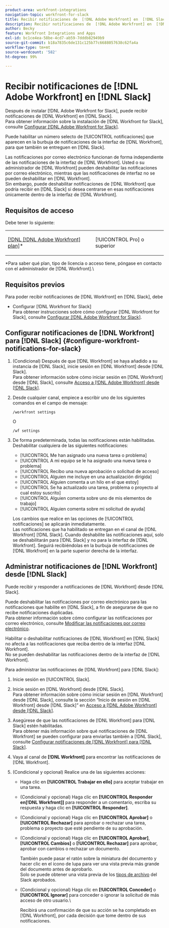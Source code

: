 ```yaml
---
product-area: workfront-integrations
navigation-topic: workfront-for-slack
title: Recibir notificaciones de  [!DNL Adobe Workfront] en  [!DNL Slack]
description: Recibir notificaciones de  [!DNL Adobe Workfront] en  [!DNL Slack]
author: Becky
feature: Workfront Integrations and Apps
exl-id: bc1ce4ea-58be-4cd7-ab59-7dddb82949b9
source-git-commit: b18a7835c6de131c125b77c6688057638c62fa4a
workflow-type: tm+mt
source-wordcount: '582'
ht-degree: 99%

---
```


# Recibir notificaciones de [!DNL Adobe Workfront] en [!DNL Slack]

<!--
<p data-mc-conditions="QuicksilverOrClassic.Draft mode">(NOTE: Alina: *** Linked to Accessing Workfront from Slack.***Some of this information is duplicating in Accessing Workfront from Slack (also screen shots))</p>
-->

Después de instalar [!DNL Adobe Workfront for Slack], puede recibir notificaciones de [!DNL Workfront] en [!DNL Slack].\
Para obtener información sobre la instalación de [!DNL Workfront for Slack], consulte [Configurar [!DNL Adobe Workfront for Slack]](../../workfront-integrations-and-apps/using-workfront-with-slack/configure-workfront-for-slack.md).

Puede habilitar un número selecto de [!UICONTROL notificaciones] que aparecen en la burbuja de notificaciones de la interfaz de [!DNL Workfront], para que también se entreguen en [!DNL Slack].

Las notificaciones por correo electrónico funcionan de forma independiente de las notificaciones de la interfaz de [!DNL Workfront]. Usted o su administrador de [!DNL Workfront] pueden deshabilitar las notificaciones por correo electrónico, mientras que las notificaciones de interfaz no se pueden deshabilitar en [!DNL Workfront].\
Sin embargo, puede deshabilitar notificaciones de [!DNL Workfront] que podría recibir en [!DNL Slack] si desea centrarse en esas notificaciones únicamente dentro de la interfaz de [!DNL Workfront].

## Requisitos de acceso

Debe tener lo siguiente:

<table style="table-layout:auto"> 
 <col> 
 </col> 
 <col> 
 </col> 
 <tbody> 
  <tr> 
   <td role="rowheader"><a href="https://business.adobe.com/es/products/workfront/pricing.html" target="_blank">[!DNL [!DNL Adobe Workfront] plan]</a>*</td> 
   <td> <p>[!UICONTROL Pro] o superior</p> </td> 
  </tr> 
 </tbody> 
</table>

&#42;Para saber qué plan, tipo de licencia o acceso tiene, póngase en contacto con el administrador de [!DNL Workfront].\

## Requisitos previos

Para poder recibir notificaciones de [!DNL Workfront] en [!DNL Slack], debe

* Configurar [!DNL Workfront for Slack]\
   Para obtener instrucciones sobre cómo configurar [!DNL Workfront for Slack], consulte [Configurar [!DNL Adobe Workfront for Slack]](../../workfront-integrations-and-apps/using-workfront-with-slack/configure-workfront-for-slack.md).

## Configurar notificaciones de [!DNL Workfront] para [!DNL Slack] {#configure-workfront-notifications-for-slack}

1. (Condicional) Después de que [!DNL Workfront] se haya añadido a su instancia de [!DNL Slack], inicie sesión en [!DNL Workfront] desde [!DNL Slack].\
   Para obtener información sobre cómo iniciar sesión en [!DNL Workfront] desde [!DNL Slack], consulte [Acceso a  [!DNL Adobe Workfront]  desde  [!DNL Slack]](../../workfront-integrations-and-apps/using-workfront-with-slack/access-workfront-from-slack.md).

1. Desde cualquier canal, empiece a escribir uno de los siguientes comandos en el campo de mensaje:

   `/workfront settings`

   O

   `/wf settings`

1. De forma predeterminada, todas las notificaciones están habilitadas.\
   Deshabilitar cualquiera de las siguientes notificaciones:

   * [!UICONTROL Me han asignado una nueva tarea o problema]
   * [!UICONTROL A mi equipo se le ha asignado una nueva tarea o problema]
   * [!UICONTROL Recibo una nueva aprobación o solicitud de acceso]
   * [!UICONTROL Alguien me incluye en una actualización dirigida]
   * [!UICONTROL Alguien comenta a un hilo en el que estoy]
   * [!UICONTROL Se ha actualizado una tarea, problema o proyecto al cual estoy suscrito]
   * [!UICONTROL Alguien comenta sobre uno de mis elementos de trabajo]
   * [!UICONTROL Alguien comenta sobre mi solicitud de ayuda]

   Los cambios que realice en las opciones de [!UICONTROL notificaciones] se aplicarán inmediatamente.\
   Las notificaciones que ha habilitado se entregan en el canal de [!DNL Workfront] [!DNL Slack]. Cuando deshabilite las notificaciones aquí, solo se deshabilitarán para [!DNL Slack] y no para la interfaz de [!DNL Workfront]. Seguirá recibiéndolas en la burbuja de notificaciones de [!DNL Workfront] en la parte superior derecha de la interfaz.

## Administrar notificaciones de [!DNL Workfront] desde [!DNL Slack]

Puede recibir y responder a notificaciones de [!DNL Workfront] desde [!DNL Slack].

Puede deshabilitar las notificaciones por correo electrónico para las notificaciones que habilite en [!DNL Slack], a fin de asegurarse de que no recibe notificaciones duplicadas.\
Para obtener información sobre cómo configurar las notificaciones por correo electrónico, consulte [Modificar las notificaciones por correo electrónico](../../workfront-basics/using-notifications/activate-or-deactivate-your-own-event-notifications.md).

Habilitar o deshabilitar notificaciones de [!DNL Workfront] en [!DNL Slack] no afecta a las notificaciones que reciba dentro de la interfaz [!DNL Workfront].\
No se pueden deshabilitar las notificaciones dentro de la interfaz de [!DNL Workfront].

Para administrar las notificaciones de [!DNL Workfront] para [!DNL Slack]:

1. Inicie sesión en [!UICONTROL Slack].
1. Inicie sesión en [!DNL Workfront] desde [!DNL Slack]. \
   Para obtener información sobre cómo iniciar sesión en [!DNL Workfront] desde [!DNL Slack], consulte la sección “Inicio de sesión en [!DNL Workfront] desde [!DNL Slack]” en [Acceso a  [!DNL Adobe Workfront]  desde  [!DNL Slack]](../../workfront-integrations-and-apps/using-workfront-with-slack/access-workfront-from-slack.md).

1. Asegúrese de que las notificaciones de [!DNL Workfront] para [!DNL Slack] estén habilitadas.\
   Para obtener más información sobre qué notificaciones de [!DNL Workfront] se pueden configurar para enviarlas también a [!DNL Slack], consulte [Configurar notificaciones de  [!DNL Workfront]  para  [!DNL Slack]](#configure-workfront-notifications-for-slack-configure-workfront-notifications-for-slack).

1. Vaya al canal de **[!DNL Workfront]** para encontrar las notificaciones de [!DNL Workfront].
1. (Condicional y opcional) Realice una de las siguientes acciones:

   * Haga clic en **[!UICONTROL Trabajar en ello]** para aceptar trabajar en una tarea.

   * (Condicional y opcional) Haga clic en **[!UICONTROL Responder en[!DNL Workfront]]** para responder a un comentario, escriba su respuesta y haga clic en **[!UICONTROL Responder]**.

   * (Condicional y opcional) Haga clic en **[!UICONTROL Aprobar]** o **[!UICONTROL Rechazar]** para aprobar o rechazar una tarea, problema o proyecto que esté pendiente de su aprobación.

   * (Condicional y opcional) Haga clic en **[!UICONTROL Aprobar]**, **[!UICONTROL Cambios]** o **[!UICONTROL Rechazar]** para aprobar, aprobar con cambios o rechazar un documento.

     También puede pasar el ratón sobre la miniatura del documento y hacer clic en el icono de lupa para ver una vista previa más grande del documento antes de aprobarlo.\
      Solo se puede obtener una vista previa de los [tipos de archivo](https://api.slack.com/types/file) del Slack aprobados.

   * (Condicional y opcional) Haga clic en **[!UICONTROL Conceder]** o **[!UICONTROL Ignorar]** para conceder o ignorar la solicitud de más acceso de otro usuario.\

     Recibirá una confirmación de que su acción se ha completado en [!DNL Workfront], por cada decisión que tome dentro de sus notificaciones.
